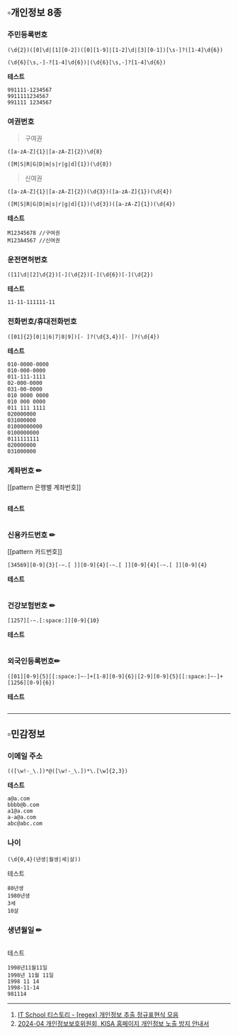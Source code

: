 

## ▫️개인정보 8종


### 주민등록번호

```
(\d{2})([0]\d|[1][0-2])([0][1-9]|[1-2]\d|[3][0-1])[\s-]?([1-4]\d{6})
```

```
(\d{6}[\s,-]-?[1-4]\d{6})|(\d{6}[\s,-]?[1-4]\d{6})
```

**테스트**
```
991111-1234567
9911111234567
991111 1234567
```


### 여권번호


> 구여권
```
([a-zA-Z]{1}|[a-zA-Z]{2})\d{8}
```
```
([M|S|R|G|D|m|s|r|g|d]{1})(\d{8})
```
> 신여권
```
([a-zA-Z]{1}|[a-zA-Z]{2})(\d{3})([a-zA-Z]{1})(\d{4})
```
```
([M|S|R|G|D|m|s|r|g|d]{1})(\d{3})([a-zA-Z]{1})(\d{4})
```



**테스트**
```
M12345678 //구여권
M123A4567 //신여권
```


### 운전면허번호

```
([1]\d|[2]\d{2})[-](\d{2})[-](\d{6})[-](\d{2})
```

**테스트**
```
11-11-111111-11
```


### 전화번호/휴대전화번호

```
([01]{2}[0|1|6|7|8|9])[- ]?(\d{3,4})[- ]?(\d{4})
```


**테스트**
```
010-0000-0000
010-000-0000
011-111-1111
02-000-0000
031-00-0000
010 0000 0000
010 000 0000
011 111 1111
020000000
031000000
01000000000
0100000000
0111111111
020000000
031000000
```




### 계좌번호 ✏
[[pattern 은행별 계좌번호]]

```

```

**테스트**
```

```

### 신용카드번호 ✏
[[pattern 카드번호]]


```
[34569][0-9]{3}[-~.[ ]][0-9]{4}[-~.[ ]][0-9]{4}[-~.[ ]][0-9]{4}
```

**테스트**
```

```


### 건강보험번호 ✏

```
[1257][-~.[:space:]][0-9]{10}
```

**테스트**
```

```


### 외국인등록번호✏

```
([01][0-9]{5}[[:space:]~-]+[1-8][0-9]{6}|[2-9][0-9]{5}[[:space:]~-]+[1256][0-9]{6})
```

**테스트**
```

```



---

## ▫️민감정보


### 이메일 주소

```
(([\w!-_\.])*@([\w!-_\.])*\.[\w]{2,3})
```

**테스트**
```
a@a.com
bbbb@b.com
a1@a.com
a-a@a.com
abc@abc.com
```

### 나이

```
(\d{0,4}(년생|월생|세|살))
```

테스트
```
80년생
1980년생
3세
10살
```


### 생년월일 ✏

```

```

테스트
```
1998년11월11일
1998년 11월 11일
1998 11 14
1998-11-14
981114
```





---

1) [IT School 티스토리 - [regex] 개인정보 추출 정규표현식 모음](https://info-lab.tistory.com/292)
2) [2024-04 개인정보보호위원회, KISA 홈페이지 개인정보 노출 방지 안내서](https://www.privacy.go.kr/front/bbs/bbsView.do?bbsNo=BBSMSTR_000000000049&bbscttNo=20775)

